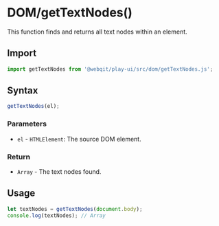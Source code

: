 # DOM/getTextNodes\(\)

This function finds and returns all text nodes within an element.

## Import

```javascript
import getTextNodes from '@webqit/play-ui/src/dom/getTextNodes.js';
```

## Syntax

```javascript
getTextNodes(el);
```

### Parameters

* `el` - `HTMLElement`: The source DOM element.

### Return

* `Array` - The text nodes found.

## Usage

```javascript
let textNodes = getTextNodes(document.body);
console.log(textNodes); // Array
```

